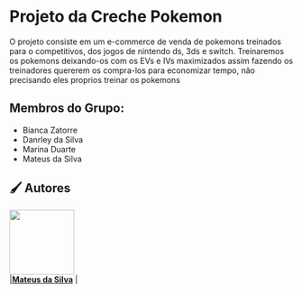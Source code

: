 <h1> Projeto da Creche Pokemon</h1>

<p> O projeto consiste em um e-commerce de venda de pokemons treinados para o competitivos, dos jogos de nintendo ds, 3ds e switch. Treinaremos os pokemons deixando-os com os EVs e IVs maximizados assim fazendo os treinadores quererem os compra-los para economizar tempo, não precisando eles proprios treinar os pokemons</p>

<h2>Membros do Grupo:</h2>
   <ul>
      <li> Bianca Zatorre</li>
      <li> Danrley da Silva</li>
      <li> Marina Duarte</li>
      <li> Mateus da Silva</li>
</ul>

<h2 align="left">🖌️ Autores </h2>

[<img loading="lazy" src="https://avatars.githubusercontent.com/u/125374128?v=4" width=115><br>|<strong>Mateus da Silva</strong>](https://github.com/Matias5789) |

